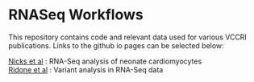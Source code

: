 # RNASeq Workflows

This repository contains code and relevant data used for various VCCRI publications. Links to the github io pages can be selected below:

[Nicks et al](https://vccri.github.io/RNASeqWorkflows/Nicks_et_al_2022/index.html) : RNA-Seq analysis of neonate cardiomyocytes<br>
[Ridone et al](https://vccri.github.io/RNASeqWorkflows/Ridone_et_al/index.html) : Variant analysis in RNA-Seq data

